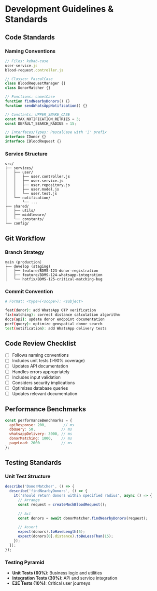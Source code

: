 # Development Guidelines & Standards

## Code Standards

### Naming Conventions
```javascript
// Files: kebab-case
user-service.js
blood-request.controller.js

// Classes: PascalCase
class BloodRequestManager {}
class DonorMatcher {}

// Functions: camelCase
function findNearbyDonors() {}
function sendWhatsAppNotification() {}

// Constants: UPPER_SNAKE_CASE
const MAX_NOTIFICATION_RETRIES = 3;
const DEFAULT_SEARCH_RADIUS = 15;

// Interfaces/Types: PascalCase with 'I' prefix
interface IDonor {}
interface IBloodRequest {}
```

### Service Structure
```
src/
├── services/
│   ├── user/
│   │   ├── user.controller.js
│   │   ├── user.service.js
│   │   ├── user.repository.js
│   │   ├── user.model.js
│   │   └── user.test.js
│   └── notification/
│       └── ...
├── shared/
│   ├── utils/
│   ├── middleware/
│   └── constants/
└── config/
```

## Git Workflow

### Branch Strategy
```
main (production)
├── develop (staging)
│   ├── feature/BDMS-123-donor-registration
│   ├── feature/BDMS-124-whatsapp-integration
│   └── hotfix/BDMS-125-critical-matching-bug
```

### Commit Convention
```bash
# Format: <type>(<scope>): <subject>

feat(donor): add WhatsApp OTP verification
fix(matching): correct distance calculation algorithm
docs(api): update donor endpoint documentation
perf(query): optimize geospatial donor search
test(notification): add WhatsApp delivery tests
```

## Code Review Checklist
- [ ] Follows naming conventions
- [ ] Includes unit tests (>90% coverage)
- [ ] Updates API documentation
- [ ] Handles errors appropriately
- [ ] Includes input validation
- [ ] Considers security implications
- [ ] Optimizes database queries
- [ ] Updates relevant documentation

## Performance Benchmarks
```javascript
const performanceBenchmarks = {
  apiResponse: 200,        // ms
  dbQuery: 50,            // ms
  whatsappDelivery: 3000, // ms
  donorMatching: 1000,    // ms
  pageLoad: 2000          // ms
};
```

## Testing Standards

### Unit Test Structure
```javascript
describe('DonorMatcher', () => {
  describe('findNearbyDonors', () => {
    it('should return donors within specified radius', async () => {
      // Arrange
      const request = createMockBloodRequest();
      
      // Act
      const donors = await donorMatcher.findNearbyDonors(request);
      
      // Assert
      expect(donors).toHaveLength(5);
      expect(donors[0].distance).toBeLessThan(15);
    });
  });
});
```

### Testing Pyramid
- **Unit Tests (60%)**: Business logic and utilities
- **Integration Tests (30%)**: API and service integration  
- **E2E Tests (10%)**: Critical user journeys